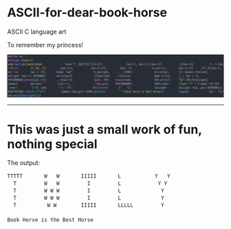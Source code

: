 # ASCII-for-dear-book-horse

ASCII C language art

To remember my princess!

![preview](https://raw.githubusercontent.com/Mg138/ASCII-for-dear-book-horse/master/book.png)

---

# This was just a small work of fun, nothing special

The output:

```txt
TTTTT       W   W       IIIII       L           Y   Y
  T         W   W         I         L            Y Y
  T         W W W         I         L             Y
  T         W W W         I         L             Y
  T          W W        IIIII       LLLLL         Y

Book Horse is the Best Horse
```
